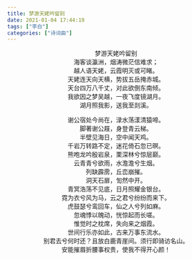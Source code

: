 ```yaml
---
title: 梦游天姥吟留别
date: 2021-01-04 17:44:19
tags: ["李白"]
categories: ["诗词曲"]
---
```


<center>

梦游天姥吟留别
</br>
海客谈瀛洲，烟涛微茫信难求；</br>
越人语天姥，云霞明灭或可睹。</br>
天姥连天向天横，势拔五岳掩赤城。</br>
天台四万八千丈，对此欲倒东南倾。</br>
我欲因之梦吴越，一夜飞度镜湖月。</br>
湖月照我影，送我至剡溪。</br>
<!--more-->
谢公宿处今尚在，渌水荡漾清猿啼。</br>
脚著谢公屐，身登青云梯。</br>
半壁见海日，空中闻天鸡。</br>
千岩万转路不定，迷花倚石忽已暝。</br>
熊咆龙吟殷岩泉，栗深林兮惊层巅。</br>
云青青兮欲雨，水澹澹兮生烟。</br>
列缺霹雳，丘峦崩摧。</br>
洞天石扉，訇然中开。</br>
青冥浩荡不见底，日月照耀金银台。</br>
霓为衣兮风为马，云之君兮纷纷而来下。</br>
虎鼓瑟兮鸾回车，仙之人兮列如麻。</br>
忽魂悸以魄动，恍惊起而长嗟。</br>
惟觉时之枕席，失向来之烟霞。</br>
世间行乐亦如此，古来万事东流水。</br>
别君去兮何时还？且放白鹿青崖间。须行即骑访名山。</br>
安能摧眉折腰事权贵，使我不得开心颜！</br></center>

